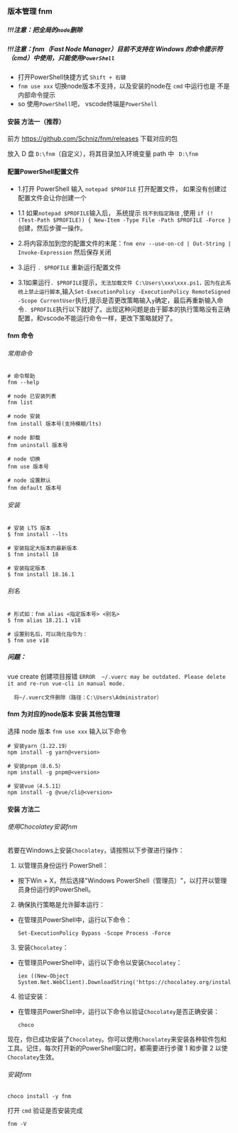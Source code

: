 ### 版本管理 fnm 
##### !!!注意：把全局的`node`删除
##### !!!注意：fnm（Fast Node Manager）目前不支持在 Windows 的命令提示符（cmd）中使用，只能使用`PowerShell`
- 打开PowerShell快捷方式  `Shift + 右键`
- `fnm use xxx` 切换node版本不支持，以及安装的node在 `cmd` 中运行也是 不是内部命令提示
- so 使用`PowerShell`吧， vscode终端是`PowerShell`

#### 安装 方法一（推荐）
前方 https://github.com/Schniz/fnm/releases 下载对应的包

放入 D 盘 `D:\fnm`（自定义），将其目录加入环境变量 path 中 ` D:\fnm`

#### 配置PowerShell配置文件
- 1.打开 PowerShell 输入 `notepad $PROFILE` 打开配置文件， 如果没有创建过配置文件会让你创建一个

- 1.1 如果`notepad $PROFILE`输入后， 系统提示 `找不到指定路径` ,使用 `if (!(Test-Path $PROFILE)) { New-Item -Type File -Path $PROFILE -Force }`创建，然后步骤一操作。

- 2.将内容添加到您的配置文件的末尾：`fnm env --use-on-cd | Out-String | Invoke-Expression` 然后保存关闭

- 3.运行 `. $PROFILE` 重新运行配置文件

- 3.1如果运行`. $PROFILE`提示，`无法加载文件 C:\Users\xxx\xxx.ps1，因为在此系统上禁止运行脚本`,输入`Set-ExecutionPolicy -ExecutionPolicy RemoteSigned -Scope CurrentUser`执行,提示是否更改策略输入`y`确定，最后再重新输入命令`. $PROFILE`执行以下就好了。出现这种问题是由于脚本的执行策略没有正确配置，和vscode不能运行命令一样，更改下策略就好了。

#### fnm 命令
###### 常用命令
```
# 命令帮助
fnm --help

# node 已安装列表
fnm list

# node 安装
fnm install 版本号(支持模糊/lts)

# node 卸载
fnm uninstall 版本号

# node 切换
fnm use 版本号

# node 设置默认
fnm default 版本号
```

###### 安装
```
# 安装 LTS 版本
$ fnm install --lts

# 安装指定大版本的最新版本
$ fnm install 18

# 安装指定版本
$ fnm install 18.16.1

```

###### 别名
```
# 形式如：fnm alias <指定版本号> <别名>
$ fnm alias 18.21.1 v18

# 设置别名后，可以简化指令为：
$ fnm use v18
```

##### 问题：
vue create 创建项目报错 `ERROR  ~/.vuerc may be outdated. Please delete it and re-run vue-cli in manual mode.`
```
  将~/.vuerc文件删除（路径：C:\Users\Administrator）
```

#### fnm 为对应的node版本 安装 其他包管理
选择 node 版本 `fnm use xxx` 输入以下命令
```
# 安装yarn（1.22.19）
npm install -g yarn@<version>

# 安装pnpm（8.6.5）
npm install -g pnpm@<version>

# 安装vue（4.5.11）
npm install -g @vue/cli@<version>
```

#### 安装 方法二
###### 使用Chocolatey安装fnm
若要在Windows上安装`Chocolatey`，请按照以下步骤进行操作：

1. 以管理员身份运行 PowerShell：
  - 按下Win + X，然后选择"Windows PowerShell（管理员）"，以打开以管理员身份运行的PowerShell。

2. 确保执行策略是允许脚本运行：
  - 在管理员PowerShell中，运行以下命令：
  
    ```
    Set-ExecutionPolicy Bypass -Scope Process -Force
    ```

3. 安装`Chocolatey`：
  - 在管理员PowerShell中，运行以下命令以安装`Chocolatey`：
    ```
    iex ((New-Object System.Net.WebClient).DownloadString('https://chocolatey.org/install.ps1'))
    ```
4. 验证安装：
  - 在管理员PowerShell中，运行以下命令以验证`Chocolatey`是否正确安装：
    ```
    choco
    ```

现在，你已成功安装了`Chocolatey`。你可以使用`Chocolatey`来安装各种软件包和工具。记住，每次打开新的PowerShell窗口时，都需要进行步骤 1 和步骤 2 以使`Chocolatey`生效。

###### 安装fnm
```
choco install -y fnm
```

打开 `cmd` 验证是否安装完成
```
fnm -V

```